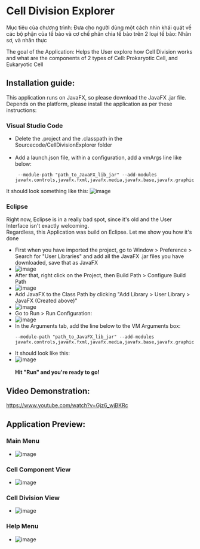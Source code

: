 # Cell Division Explorer

Mục tiêu của chương trình: Đưa cho người dùng một cách nhìn khái quát về các bộ phận của tế bào và cơ chế phân chia tế bào trên 2 loại tế bào: Nhân sơ, và nhân thực

The goal of the Application: Helps the User explore how Cell Division works and what are the components of 2 types of Cell: Prokaryotic Cell, and Eukaryotic Cell

## Installation guide:

This application runs on JavaFX, so please download the JavaFX .jar file. Depends on the platform, please install the application as per these instructions:

### Visual Studio Code
- Delete the .project and the .classpath in the Sourcecode/CellDivisionExplorer folder </br></br>
- Add a launch.json file, within a configuration, add a vmArgs line like below:
  ```
   --module-path "path_to_JavaFX_lib_jar" --add-modules javafx.controls,javafx.fxml,javafx.media,javafx.base,javafx.graphics,javafx.swing,javafx.web
  ```
It should look something like this:
![image](https://github.com/DuongDH03/Cell-Division-Explorer/assets/146160191/9032bce5-38b3-4e64-b1c2-131a6593fb4f)

### Eclipse
Right now, Eclipse is in a really bad spot, since it's old and the User Interface isn't exactly welcoming.</br>
Regardless, this Application was build on Eclipse. Let me show you how it's done</br>

- First when you have imported the project, go to Window > Preference > Search for "User Libraries" and add all the JavaFX .jar files you have downloaded, save that as JavaFX
- ![image](https://github.com/DuongDH03/Cell-Division-Explorer/assets/146160191/426749a5-9b68-47b9-8471-a9491288a8b2)
- After that, right click on the Project, then Build Path > Configure Build Path
- ![image](https://github.com/DuongDH03/Cell-Division-Explorer/assets/146160191/09125dab-0178-483e-a0ff-1da6864bb909)
- Add JavaFX to the Class Path by clicking "Add Library > User Library > JavaFX (Created above)"
- ![image](https://github.com/DuongDH03/Cell-Division-Explorer/assets/146160191/9b33a887-27f9-4135-8235-03d083a98458)
- Go to Run > Run Configuration:</br>
- ![image](https://github.com/DuongDH03/Cell-Division-Explorer/assets/146160191/17b2510b-5b01-43b4-b5ba-018ed0b8fb55)
- In the Arguments tab, add the line below to the VM Arguments box:
    ```
    --module-path "path_to_JavaFX_lib_jar" --add-modules javafx.controls,javafx.fxml,javafx.media,javafx.base,javafx.graphics,javafx.swing,javafx.web
    ```
- It should look like this: </br>
- ![image](https://github.com/DuongDH03/Cell-Division-Explorer/assets/146160191/3a624c18-d9d7-4b7c-8788-2f975c88b482) </br></br>
  __Hit "Run" and you're ready to go!__

## Video Demonstration:

https://www.youtube.com/watch?v=Gjz6_wjBKRc

## Application Preview:

### Main Menu
- ![image](https://github.com/DuongDH03/Cell-Division-Explorer/assets/146160191/013069ba-e394-4d56-837a-3fa4ebee3d18)

### Cell Component View
- ![image](https://github.com/DuongDH03/Cell-Division-Explorer/assets/146160191/b6bfb065-66b7-4bad-9c5b-529d4542e6ad)

### Cell Division View 

- ![image](https://github.com/DuongDH03/Cell-Division-Explorer/assets/146160191/de736ba1-73b4-4d95-b0ab-81537028546f)

### Help Menu

- ![image](https://github.com/DuongDH03/Cell-Division-Explorer/assets/146160191/7e29357e-c556-4945-9a58-39a1f560debc)







